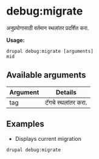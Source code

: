 # debug:migrate
अनुप्रयोगासाठी वर्तमान स्थलांतर प्रदर्शित करा.

**Usage:**
```
drupal debug:migrate [arguments]
mid
```

## Available arguments
Argument | Details
---------|-------------
tag | टॅगचे स्थलांतर करा.

## Examples
* Displays current migration
```
drupal debug:migrate
```
